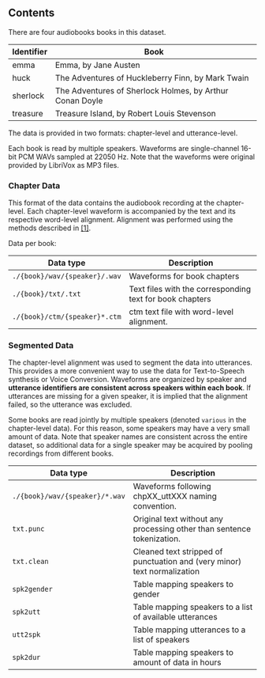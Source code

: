 ## Contents

There are four audiobooks books in this dataset.

| Identifier | Book                                                     |
| ---------- | -------------------------------------------------------- |
| emma       | Emma, by Jane Austen                                     |
| huck       | The Adventures of Huckleberry Finn, by Mark Twain        |
| sherlock   | The Adventures of Sherlock Holmes, by Arthur Conan Doyle |
| treasure   | Treasure Island, by Robert Louis Stevenson               |

The data is provided in two formats: chapter-level and utterance-level.

Each book is read by multiple speakers. Waveforms are single-channel 16-bit PCM WAVs sampled at 22050 Hz. Note that the waveforms were original provided by LibriVox as MP3 files.



### Chapter Data

This format of the data contains the audiobook recording at the chapter-level. Each chapter-level waveform is accompanied by the text and its respective word-level alignment. Alignment was performed using the methods described in [[1]](https://msamribeiro.github.io/parallel-corpus/#references).

Data per book:

| Data type                     | Description                                              |
| ----------------------------- | -------------------------------------------------------- |
| `./{book}/wav/{speaker}/.wav` | Waveforms for book chapters                              |
| `./{book}/txt/.txt`           | Text files with the corresponding text for book chapters |
| `./{book}/ctm/{speaker}*.ctm` | ctm text file with word-level alignment.                 |



### Segmented Data

The chapter-level alignment was used to segment the data into utterances. This provides a more convenient way to use the data for Text-to-Speech synthesis or Voice Conversion. Waveforms are organized by speaker and **utterance identifiers are consistent across speakers within each book**. If utterances are missing for a given speaker, it is implied that the alignment failed, so the utterance was excluded.

Some books are read jointly by multiple speakers (denoted `various` in the chapter-level data). For this reason, some speakers may have a very small amount of data. Note that speaker names are consistent across the entire dataset, so additional data for a single speaker may be acquired by pooling recordings from different books.



| Data type                      | Description                                                  |
| ------------------------------ | ------------------------------------------------------------ |
| `./{book}/wav/{speaker}/*.wav` | Waveforms following chpXX_uttXXX naming convention.          |
| `txt.punc`                     | Original text without any processing other than sentence tokenization. |
| `txt.clean`                    | Cleaned text stripped of punctuation and (very minor) text normalization |
| `spk2gender`                   | Table mapping speakers to gender                             |
| `spk2utt`                      | Table mapping speakers to a list of available utterances     |
| `utt2spk`                      | Table mapping utterances to a list of speakers               |
| `spk2dur`                      | Table mapping speakers to amount of data in hours            |



